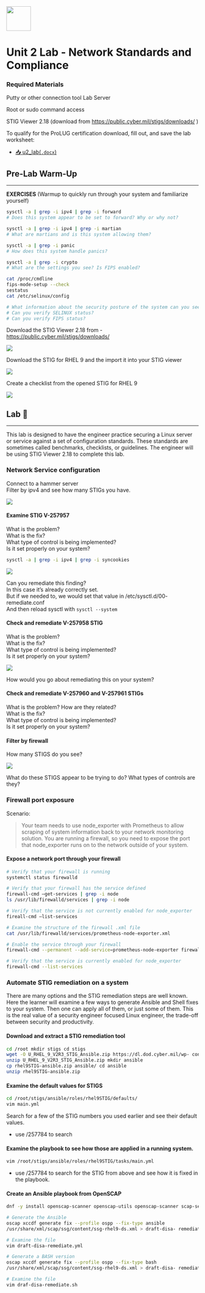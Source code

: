 <div class="flex-container">
        <img src="https://github.com/ProfessionalLinuxUsersGroup/img/blob/main/Assets/Logos/ProLUG_Round_Transparent_LOGO.png?raw=true" width="64" height="64"></img>
    <p>
        <h1>Unit 2 Lab - Network Standards and Compliance</h1>
    </p>
</div>

### Required Materials

Putty or other connection tool Lab Server

Root or sudo command access

STIG Viewer 2.18 (download from https://public.cyber.mil/stigs/downloads/ )

To qualify for the ProLUG certification download, fill out, and save the lab worksheet:

- <a href="./assets/downloads/u2/u2_lab.docx" target="_blank" download>📥 u2_lab(`.docx`)</a>

## Pre-Lab Warm-Up

---

**EXERCISES** (Warmup to quickly run through your system and familiarize yourself)

```bash
sysctl -a | grep -i ipv4 | grep -i forward
# Does this system appear to be set to forward? Why or why not?

sysctl -a | grep -i ipv4 | grep -i martian
# What are martians and is this system allowing them?

sysctl -a | grep -i panic
# How does this system handle panics?

sysctl -a | grep -i crypto
# What are the settings you see? Is FIPS enabled?

cat /proc/cmdline
fips-mode-setup --check
sestatus
cat /etc/selinux/config

# What information about the security posture of the system can you see here?
# Can you verify SELINUX status?
# Can you verify FIPS status?
```

Download the STIG Viewer 2.18 from - <https://public.cyber.mil/stigs/downloads/>

<img src="./assets/downloads/u2/image2.png"></img>

Download the STIG for RHEL 9 and the import it into your STIG viewer

<img src="./assets/downloads/u2/image3.png"></img>

Create a checklist from the opened STIG for RHEL 9

<img src="./assets/downloads/u2/image4.png"></img>

## Lab 🧪

---

This lab is designed to have the engineer practice securing a Linux server or service against a set of configuration standards. These standards are sometimes called benchmarks, checklists, or guidelines. The engineer will be using STIG Viewer 2.18 to complete this lab.

### Network Service configuration

Connect to a hammer server  
Filter by ipv4 and see how many STIGs you have.

<img src="./assets/downloads/u2/image5.jpeg"></img>

#### Examine STIG V-257957

What is the problem?  
What is the fix?  
What type of control is being implemented?  
Is it set properly on your system?

```bash
sysctl -a | grep -i ipv4 | grep -i syncookies
```

<img src="./assets/downloads/u2/image6.png"></img>

Can you remediate this finding?  
In this case it’s already correctly set.  
But if we needed to, we would set that value in /etc/sysctl.d/00- remediate.conf  
And then reload sysctl with `sysctl --system`

#### Check and remediate V-257958 STIG

What is the problem?  
What is the fix?  
What type of control is being implemented?  
Is it set properly on your system?

<img src="./assets/downloads/u2/image7.png"></img>

How would you go about remediating this on your system?

#### Check and remediate V-257960 and V-257961 STIGs

What is the problem? How are they related?  
What is the fix?  
What type of control is being implemented?  
Is it set properly on your system?

#### Filter by firewall

How many STIGS do you see?

<img src="./assets/downloads/u2/image8.jpeg"></img>

What do these STIGS appear to be trying to do? What types of controls are they?

### Firewall port exposure

Scenario:

<blockquote>

Your team needs to use node_exporter with Prometheus to allow scraping of system information
back to your network monitoring solution. You are running a firewall, so you need to expose
the port that node_exporter runs on to the network outside of your system.

</blockquote>

#### Expose a network port through your firewall

```bash
# Verify that your firewall is running
systemctl status firewalld

# Verify that your firewall has the service defined
firewall-cmd –get-services | grep -i node
ls /usr/lib/firewalld/services | grep -i node

# Verify that the service is not currently enabled for node_exporter
fireall-cmd –list-services

# Examine the structure of the firewall .xml file
cat /usr/lib/firewalld/services/prometheus-node-exporter.xml

# Enable the service through your firewall
firewall-cmd --permanent --add-service=prometheus-node-exporter firewall-cmd –reload

# Verify that the service is currently enabled for node_exporter
firewall-cmd --list-services
```

### Automate STIG remediation on a system

There are many options and the STIG remediation steps are well known. Here the learner
will examine a few ways to generate Ansible and Shell fixes to your system. Then one can
apply all of them, or just some of them. This is the real value of a security engineer
focused Linux engineer, the trade-off between security and productivity.

#### Download and extract a STIG remediation tool

```bash
cd /root mkdir stigs cd stigs
wget -O U_RHEL_9_V2R3_STIG_Ansible.zip https://dl.dod.cyber.mil/wp- content/uploads/stigs/zip/U_RHEL_9_V2R3_STIG_Ansible.zip
unzip U_RHEL_9_V2R3_STIG_Ansible.zip mkdir ansible
cp rhel9STIG-ansible.zip ansible/ cd ansible
unzip rhel9STIG-ansible.zip
```

#### Examine the default values for STIGS

```bash
cd /root/stigs/ansible/roles/rhel9STIG/defaults/
vim main.yml
```

Search for a few of the STIG numbers you used earlier and see their default values.

- use /257784 to search

#### Examine the playbook to see how those are applied in a running system.

```bash
vim /root/stigs/ansible/roles/rhel9STIG/tasks/main.yml
```

- use /257784 to search for the STIG from above and see how it is fixed in the playbook.

#### Create an Ansible playbook from OpenSCAP

```bash
dnf -y install openscap-scanner openscap-utils openscap-scanner scap-security-guide

# Generate the Ansible
oscap xccdf generate fix --profile ospp --fix-type ansible
/usr/share/xml/scap/ssg/content/ssg-rhel9-ds.xml > draft-disa- remediate.yml

# Examine the file
vim draft-disa-remediate.yml

# Generate a BASH version
oscap xccdf generate fix --profile ospp --fix-type bash
/usr/share/xml/scap/ssg/content/ssg-rhel9-ds.xml > draft-disa- remediate.sh

# Examine the file
vim draf-disa-remediate.sh
```

